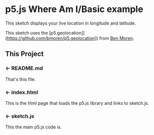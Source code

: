 p5.js Where Am I/Basic example
=================

This sketch displays your live location in longitude and latitude.

This sketch uses the [p5.geolocation]](https://github.com/bmoren/p5.geolocation]) from [Ben Moren](http://www.benmoren.com/).

This Project
------------

### ← README.md

That's this file.

### ← index.html

This is the html page that loads the p5.js library and links to sketch.js. 

### ← sketch.js

This the main p5.js code is.
